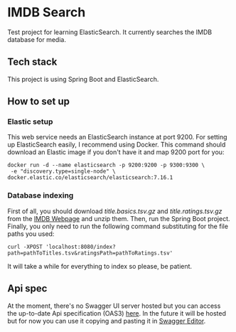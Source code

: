 # IMDB Search

Test project for learning ElasticSearch. It currently searches the IMDB database for media.

## Tech stack

This project is using Spring Boot and ElasticSearch.

## How to set up

### Elastic setup

This web service needs an ElasticSearch instance at port 9200. For setting up ElasticSearch easily, I recommend using Docker. This command should download an Elastic image if you don't have it and map 9200 port for you:
```
docker run -d --name elasticsearch -p 9200:9200 -p 9300:9300 \
 -e "discovery.type=single-node" \
docker.elastic.co/elasticsearch/elasticsearch:7.16.1
```

### Database indexing

First of all, you should download *title.basics.tsv.gz* and *title.ratings.tsv.gz* from the [IMDB Webpage](https://www.imdb.com/interfaces/) and unzip them. Then, run the Spring Boot project. Finally, you only need to run the following command substituting for the file paths you used:
```
curl -XPOST 'localhost:8080/index?path=pathToTitles.tsv&ratingsPath=pathToRatings.tsv'
```
It will take a while for everything to index so please, be patient.

## Api spec
At the moment, there's no Swagger UI server hosted but you can access the up-to-date Api specification (OAS3) [here](doc/openapi.yaml). In the future it will be hosted but for now you can use it copying and pasting it in [Swagger Editor](https://editor.swagger.io).

